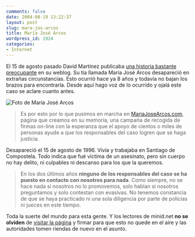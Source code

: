 ```yaml
---
comments: false
date: 2004-08-19 13:22:37
layout: post
slug: mara-jos-arcos
title: María José Arcos
wordpress_id: 1924
categories:
- Internet
---
```


El 15 de agosto pasado David Martínez publicaba [una historia bastante preocupante](http://dmnet.bitacoras.com/index.php?id=3572) en su weblog. Su tía llamada María José Arcos desapareció en extrañas circunstancias. Esto ocurrió hace ya 8 años y todavía no bajan los brazos para encontrarla. Desde aquí hago voz de lo ocurrido y ojalá este caso se aclare cuanto antes.





![Foto de María José Arcos](http://www.minid.net/images/maria-jose.png)





> Es por esto por lo que pusimos en marcha en [MariaJoseArcos.com](http://www.mariajosearcos.com/), página que creamos en su memoria, una campaña de recogida de firmas on-line con la esperanza que el apoyo de cientos o miles de personas ayude a que los responsables del caso logren que se haga justicia.





Desapareció el 15 de agosto de 1996. Vivía y trabajaba en Santiago de Compostela. Todo indica que fué víctima de un asesinato, pero sin cuerpo no hay delito, ni culpables ni descanso para los que la queremos.





> En los dos últimos años **ninguno de los responsables del caso se ha puesto en contacto con nosotros para nada**. Como siempre, no se hace nada si nosotros no lo promovemos, solo hablan si nosotros preguntamos y solo contestan con evasivas. No tenemos constancia de que se haya practicado ni una sola diligencia por parte de policías ni jueces en este tiempo.





Toda la suerte del mundo para esta gente. Y los lectores de minid.net **no se olviden** de [visitar la página](http://www.mariajosearcos.com/) y firmar para que esto no quede en el aire y las autoridades tomen riendas de nuevo en el asunto.




 
